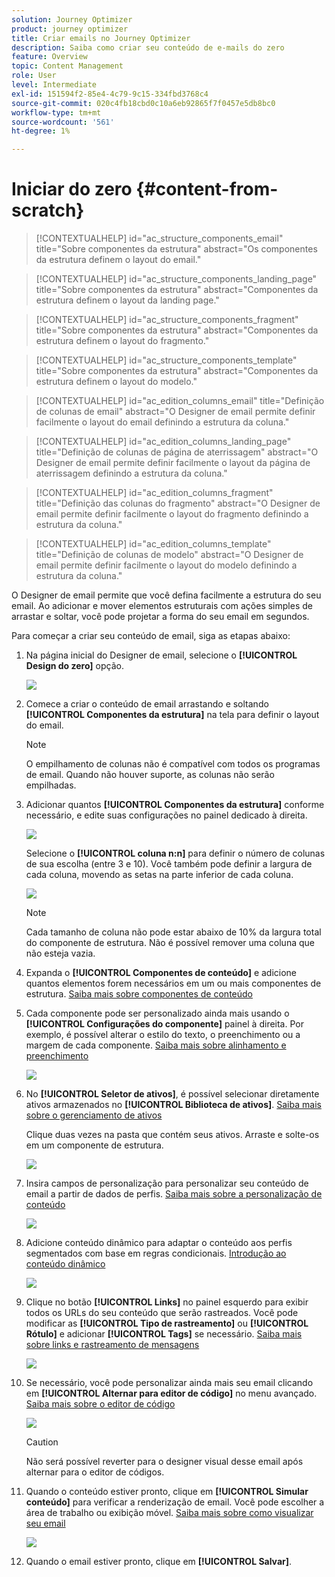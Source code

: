 ```yaml
---
solution: Journey Optimizer
product: journey optimizer
title: Criar emails no Journey Optimizer
description: Saiba como criar seu conteúdo de e-mails do zero
feature: Overview
topic: Content Management
role: User
level: Intermediate
exl-id: 151594f2-85e4-4c79-9c15-334fbd3768c4
source-git-commit: 020c4fb18cbd0c10a6eb92865f7f0457e5db8bc0
workflow-type: tm+mt
source-wordcount: '561'
ht-degree: 1%

---
```


# Iniciar do zero {#content-from-scratch}

>[!CONTEXTUALHELP]
>id="ac_structure_components_email"
>title="Sobre componentes da estrutura"
>abstract="Os componentes da estrutura definem o layout do email."

>[!CONTEXTUALHELP]
>id="ac_structure_components_landing_page"
>title="Sobre componentes da estrutura"
>abstract="Componentes da estrutura definem o layout da landing page."

>[!CONTEXTUALHELP]
>id="ac_structure_components_fragment"
>title="Sobre componentes da estrutura"
>abstract="Componentes da estrutura definem o layout do fragmento."

>[!CONTEXTUALHELP]
>id="ac_structure_components_template"
>title="Sobre componentes da estrutura"
>abstract="Componentes da estrutura definem o layout do modelo."


>[!CONTEXTUALHELP]
>id="ac_edition_columns_email"
>title="Definição de colunas de email"
>abstract="O Designer de email permite definir facilmente o layout do email definindo a estrutura da coluna."

>[!CONTEXTUALHELP]
>id="ac_edition_columns_landing_page"
>title="Definição de colunas de página de aterrissagem"
>abstract="O Designer de email permite definir facilmente o layout da página de aterrissagem definindo a estrutura da coluna."

>[!CONTEXTUALHELP]
>id="ac_edition_columns_fragment"
>title="Definição das colunas do fragmento"
>abstract="O Designer de email permite definir facilmente o layout do fragmento definindo a estrutura da coluna."

>[!CONTEXTUALHELP]
>id="ac_edition_columns_template"
>title="Definição de colunas de modelo"
>abstract="O Designer de email permite definir facilmente o layout do modelo definindo a estrutura da coluna."


O Designer de email permite que você defina facilmente a estrutura do seu email. Ao adicionar e mover elementos estruturais com ações simples de arrastar e soltar, você pode projetar a forma do seu email em segundos.

Para começar a criar seu conteúdo de email, siga as etapas abaixo:

1. Na página inicial do Designer de email, selecione o **[!UICONTROL Design do zero]** opção.

   ![](assets/email_designer.png)

1. Comece a criar o conteúdo de email arrastando e soltando **[!UICONTROL Componentes da estrutura]** na tela para definir o layout do email.

   >[!NOTE]
   >
   >O empilhamento de colunas não é compatível com todos os programas de email. Quando não houver suporte, as colunas não serão empilhadas.

   <!--Once placed in the email, you cannot move nor remove your components unless there is already a content component or a fragment placed inside. This is not true in AJO - TBC?-->

1. Adicionar quantos **[!UICONTROL Componentes da estrutura]** conforme necessário, e edite suas configurações no painel dedicado à direita.

   ![](assets/email_designer_structure_components.png)

   Selecione o **[!UICONTROL coluna n:n]** para definir o número de colunas de sua escolha (entre 3 e 10). Você também pode definir a largura de cada coluna, movendo as setas na parte inferior de cada coluna.

   ![](assets/email_designer_structure_n-n-colum.png)

   >[!NOTE]
   >
   >Cada tamanho de coluna não pode estar abaixo de 10% da largura total do componente de estrutura. Não é possível remover uma coluna que não esteja vazia.

1. Expanda o **[!UICONTROL Componentes de conteúdo]** e adicione quantos elementos forem necessários em um ou mais componentes de estrutura. [Saiba mais sobre componentes de conteúdo](content-components.md)

1. Cada componente pode ser personalizado ainda mais usando o **[!UICONTROL Configurações do componente]** painel à direita. Por exemplo, é possível alterar o estilo do texto, o preenchimento ou a margem de cada componente. [Saiba mais sobre alinhamento e preenchimento](alignment-and-padding.md)

   ![](assets/email_designer_structure_component.png)

1. No **[!UICONTROL Seletor de ativos]**, é possível selecionar diretamente ativos armazenados no **[!UICONTROL Biblioteca de ativos]**. [Saiba mais sobre o gerenciamento de ativos](assets-essentials.md)

   Clique duas vezes na pasta que contém seus ativos. Arraste e solte-os em um componente de estrutura.

   ![](assets/email_designer_asset_picker.png)

1. Insira campos de personalização para personalizar seu conteúdo de email a partir de dados de perfis. [Saiba mais sobre a personalização de conteúdo](../personalization/personalize.md)

   ![](assets/email_designer_personalization.png)

1. Adicione conteúdo dinâmico para adaptar o conteúdo aos perfis segmentados com base em regras condicionais. [Introdução ao conteúdo dinâmico](../personalization/get-started-dynamic-content.md)

   ![](assets/email_designer_dynamic-content.png)

1. Clique no botão **[!UICONTROL Links]** no painel esquerdo para exibir todos os URLs do seu conteúdo que serão rastreados. Você pode modificar as **[!UICONTROL Tipo de rastreamento]** ou **[!UICONTROL Rótulo]** e adicionar **[!UICONTROL Tags]** se necessário. [Saiba mais sobre links e rastreamento de mensagens](message-tracking.md)

   ![](assets/email_designer_links.png)

1. Se necessário, você pode personalizar ainda mais seu email clicando em **[!UICONTROL Alternar para editor de código]** no menu avançado. [Saiba mais sobre o editor de código](code-content.md)

   ![](assets/email_designer_switch-to-code.png)

   >[!CAUTION]
   >
   >Não será possível reverter para o designer visual desse email após alternar para o editor de códigos.

1. Quando o conteúdo estiver pronto, clique em **[!UICONTROL Simular conteúdo]** para verificar a renderização de email. Você pode escolher a área de trabalho ou exibição móvel. [Saiba mais sobre como visualizar seu email](preview.md)

   ![](assets/email_designer_simulate_content.png)

1. Quando o email estiver pronto, clique em **[!UICONTROL Salvar]**.

